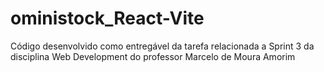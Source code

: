 # oministock_React-Vite
Código desenvolvido como entregável da tarefa relacionada a Sprint 3 da disciplina Web Development do professor Marcelo de Moura Amorim
